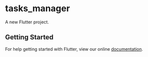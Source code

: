 # tasks_manager

A new Flutter project.

## Getting Started

For help getting started with Flutter, view our online
[documentation](https://flutter.io/).
